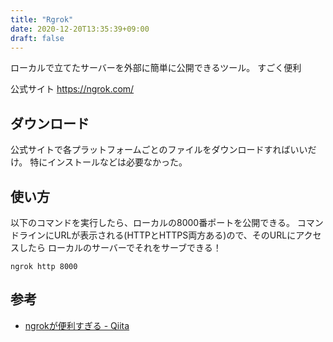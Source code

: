 ```yaml
---
title: "Rgrok"
date: 2020-12-20T13:35:39+09:00
draft: false
---
```


ローカルで立てたサーバーを外部に簡単に公開できるツール。
すごく便利

公式サイト
https://ngrok.com/

## ダウンロード

公式サイトで各プラットフォームごとのファイルをダウンロードすればいいだけ。
特にインストールなどは必要なかった。

## 使い方

以下のコマンドを実行したら、ローカルの8000番ポートを公開できる。
コマンドラインにURLが表示される(HTTPとHTTPS両方ある)ので、そのURLにアクセスしたら
ローカルのサーバーでそれをサーブできる！

```
ngrok http 8000
```


## 参考

* [ngrokが便利すぎる - Qiita](https://qiita.com/mininobu/items/b45dbc70faedf30f484e)

